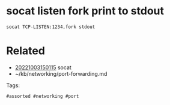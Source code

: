 # socat listen fork print to stdout
```bash
socat TCP-LISTEN:1234,fork stdout
```

# Related

- [20221003150115](/zet/20221003150115/README.md) socat
- ~/kb/networking/port-forwarding.md

Tags:

    #assorted #networking #port
